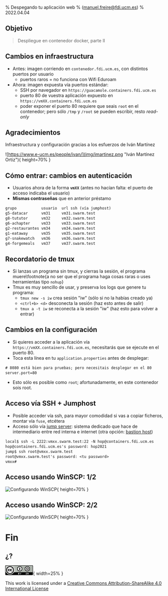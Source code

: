% Despegando tu aplicación web
% (manuel.freire@fdi.ucm.es)
% 2022.04.04

## Objetivo

> Despliegue en contenedor docker, parte II

## Cambios en infraestructura

- Antes: imagen corriendo en `contenedor.fdi.ucm.es`, con distintos puertos por usuario
	+ puertos raros = no funciona con Wifi Eduroam
- Ahora: imagen expuesta vía puertos estándar:
	+ SSH por navegador en `https://guacamole.containers.fdi.ucm.es`
	+ puerto 80 de vuestra aplicación expuesto en `https://vmXX.containers.fdi.ucm.es`
	+ poder exponer el puerto 80 requiere que seais `root` en el contenedor; pero sólo `/tmp` y `/root` se pueden escribir, resto *read-only*

## Agradecimientos

Infraestructura y configuración gracias a los esfuerzos de Iván Martínez

![https://www.e-ucm.es/people/ivan/](img/imartinez.png "Iván Martínez Ortiz"){ height=70% }

## Cómo entrar: cambios en autenticación

- Usuarios ahora de la forma **`vmXX`** (antes no hacían falta: el puerto de acceso indicaba el usuario)
- **Mismas contraseñas** que en anterior préstamo

~~~{.txt}
grupo           usuario  url ssh (vía jumphost)
g5-datacar      vm31     vm31.swarm.test
g8-tututor      vm32     vm32.swarm.test
g6-achapter     vm33     vm33.swarm.test
g2-restaurantes vm34	 vm34.swarm.test
g1-eataway      vm35     vm35.swarm.test
g7-snakewatch   vm36 	 vm36.swarm.test
g4-forgemeals   vm37     vm37.swarm.test
~~~

## Recordatorio de tmux

- Si lanzas un programa sin tmux, y cierras la sesión, el programa muere\footnote{a no ser que el programa haga cosas raras o uses herramientas tipo `nohup`}
- Tmux es muy sencillo de usar, y preserva los logs que genere tu programa:
	+ `tmux new -s iw` crea sesión "iw" (sólo si no la habías creado ya)
	+ `<ctrl+b> <d>` desconecta la sesión (haz esto antes de salir)
	+ `tmux a -t iw` se reconecta a la sesión "iw" (haz esto para volver a entrar)

## Cambios en la configuración

- Si quieres acceder a la aplicación vía `https://vmXX.containers.fdi.ucm.es`, necesitarás que se ejecute en el puerto 80. 
- Toca esta línea en tu `application.properties` antes de desplegar:

~~~{.txt}
# 8080 está bien para pruebas; pero necesitais desplegar en el 80
server.port=80
~~~

- Esto sólo es posible como `root`; afortunadamente, en este contenedor sois root.

## Acceso vía SSH + Jumphost

- Posible acceder vía ssh, para mayor comodidad si vas a copiar ficheros, montar vía `fuse`, etcétera
- Acceso sólo vía [jump server](https://en.wikipedia.org/wiki/Jump_server): sistema dedicado que hace de intermediario entre red interna e internet (otra opción: [bastion host](https://en.wikipedia.org/wiki/Bastion_host))

~~~{.txt}
local$ ssh -L 2222:vmxx.swarm.test:22 -N hop@containers.fdi.ucm.es
hop@containers.fdi.ucm.es's password: hop2021
jump$ ssh root@vmxx.swarm.test
root@vmxx.swarm.test's password: <tu password>
vmxx#
~~~

## Acceso usando WinSCP: 1/2

![](img/winscp-1.png "Configurando WinSCP"){ height=70% }


## Acceso usando WinSCP: 2/2

![](img/winscp-2.png "Configurando WinSCP"){ height=70% }

# Fin

## ¿?

![](img/cc-by-sa-4.png "Creative Commons Attribution-ShareAlike 4.0 International License"){ width=25% }

This work is licensed under a [Creative Commons Attribution-ShareAlike 4.0 International License](https://creativecommons.org/licenses/by-sa/4.0/)

